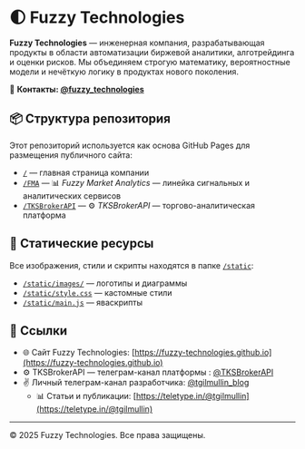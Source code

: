 # 🌓 Fuzzy Technologies

**Fuzzy Technologies** — инженерная компания, разрабатывающая продукты в области автоматизации биржевой аналитики, алготрейдинга и оценки рисков. Мы объединяем строгую математику, вероятностные модели и нечёткую логику в продуктах нового поколения.

💬 **Контакты: [@fuzzy_technologies](https://t.me/fuzzy_technologies)**

## 📦 Структура репозитория

Этот репозиторий используется как основа GitHub Pages для размещения публичного сайта:

- [`/`](https://fuzzy-technologies.github.io) — главная страница компании
- [`/FMA`](https://fuzzy-technologies.github.io/FMA) — 📊 *Fuzzy Market Analytics* — линейка сигнальных и аналитических сервисов
- [`/TKSBrokerAPI`](https://fuzzy-technologies.github.io/TKSBrokerAPI) — ⚙️ *TKSBrokerAPI* — торгово-аналитическая платформа

## 📂 Статические ресурсы

Все изображения, стили и скрипты находятся в папке [`/static`](./static):

- [`/static/images/`](./static/images) — логотипы и диаграммы
- [`/static/style.css`](./static/style.css) — кастомные стили
- [`/static/main.js`](./static/main.js) — яваскрипты

## 🔗 Ссылки

- 🌐 Сайт Fuzzy Technologies: [https://fuzzy-technologies.github.io](https://fuzzy-technologies.github.io)
- ⚙️ TKSBrokerAPI — телеграм-канал платформы : [@TKSBrokerAPI](https://t.me/TKSBrokerAPI/19)
- ✌️ Личный телеграм-канал разработчика: [@tgilmullin_blog](https://t.me/tgilmullin_blog/3) 
  - 📊 Статьи и публикации: [https://teletype.in/@tgilmullin](https://teletype.in/@tgilmullin)

---

© 2025 Fuzzy Technologies. Все права защищены.